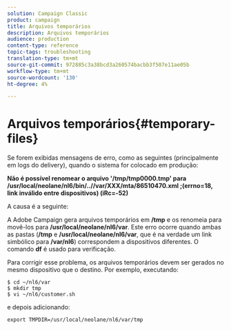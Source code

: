 ```yaml
---
solution: Campaign Classic
product: campaign
title: Arquivos temporários
description: Arquivos temporários
audience: production
content-type: reference
topic-tags: troubleshooting
translation-type: tm+mt
source-git-commit: 972885c3a38bcd3a260574bacbb3f507e11ae05b
workflow-type: tm+mt
source-wordcount: '130'
ht-degree: 4%

---
```



# Arquivos temporários{#temporary-files}

Se forem exibidas mensagens de erro, como as seguintes (principalmente em logs do delivery), quando o sistema for colocado em produção:

**Não é possível renomear o arquivo &#39;/tmp/tmp0000.tmp&#39; para /usr/local/neolane/nl6/bin/..//var/XXX/mta/86510470.xml ;(errno=18, link inválido entre dispositivos) (iRc=-52)**

A causa é a seguinte:

A Adobe Campaign gera arquivos temporários em **/tmp** e os renomeia para movê-los para **/usr/local/neolane/nl6/var**. Este erro ocorre quando ambas as pastas (**/tmp** e **/usr/local/neolane/nl6/var**, que é na verdade um link simbólico para **/var/nl6**) correspondem a dispositivos diferentes. O comando **df** é usado para verificação.

Para corrigir esse problema, os arquivos temporários devem ser gerados no mesmo dispositivo que o destino. Por exemplo, executando:

```
$ cd ~/nl6/var
$ mkdir tmp
$ vi ~/nl6/customer.sh
```

e depois adicionando:

```
export TMPDIR=/usr/local/neolane/nl6/var/tmp 
```


